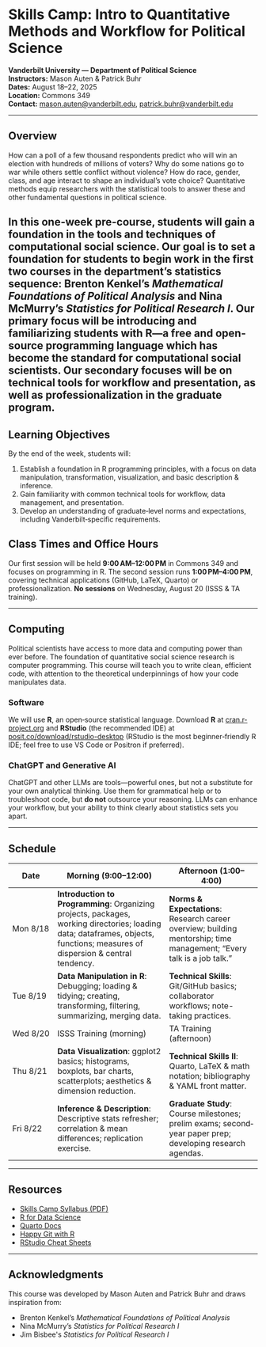 # Skills Camp: Intro to Quantitative Methods and Workflow for Political Science

**Vanderbilt University — Department of Political Science**\
**Instructors:** Mason Auten & Patrick Buhr\
**Dates:** August 18–22, 2025\
**Location:** Commons 349\
**Contact:** [mason.auten@vanderbilt.edu](mailto\:mason.auten@vanderbilt.edu), [patrick.buhr@vanderbilt.edu](mailto\:patrick.buhr@vanderbilt.edu)

---

## Overview

How can a poll of a few thousand respondents predict who will win an election with hundreds of millions of voters? Why do some nations go to war while others settle conflict without violence? How do race, gender, class, and age interact to shape an individual’s vote choice? Quantitative methods equip researchers with the statistical tools to answer these and other fundamental questions in political science.

In this one-week pre-course, students will gain a foundation in the tools and techniques of computational social science. Our goal is to set a foundation for students to begin work in the first two courses in the department’s statistics sequence: Brenton Kenkel’s *Mathematical Foundations of Political Analysis* and Nina McMurry’s *Statistics for Political Research I*. Our primary focus will be introducing and familiarizing students with **R**—a free and open-source programming language which has become the standard for computational social scientists. Our secondary focuses will be on technical tools for workflow and presentation, as well as professionalization in the graduate program.
---

## Learning Objectives

By the end of the week, students will:

1. Establish a foundation in R programming principles, with a focus on data manipulation, transformation, visualization, and basic description & inference.
2. Gain familiarity with common technical tools for workflow, data management, and presentation.
3. Develop an understanding of graduate‐level norms and expectations, including Vanderbilt‐specific requirements.


## Class Times and Office Hours

Our first session will be held **9:00 AM–12:00 PM** in Commons 349 and focuses on programming in R. The second session runs **1:00 PM–4:00 PM**, covering technical applications (GitHub, LaTeX, Quarto) or professionalization. **No sessions** on Wednesday, August 20 (ISSS & TA training).

---

## Computing

Political scientists have access to more data and computing power than ever before. The foundation of quantitative social science research is computer programming. This course will teach you to write clean, efficient code, with attention to the theoretical underpinnings of how your code manipulates data.

### Software

We will use **R**, an open‐source statistical language. Download **R** at [cran.r-project.org](https://cran.r-project.org) and **RStudio** (the recommended IDE) at [posit.co/download/rstudio-desktop](https://posit.co/download/rstudio-desktop) (RStudio is the most beginner‐friendly R IDE; feel free to use VS Code or Positron if preferred).

### ChatGPT and Generative AI

ChatGPT and other LLMs are tools—powerful ones, but not a substitute for your own analytical thinking. Use them for grammatical help or to troubleshoot code, but **do not** outsource your reasoning. LLMs can enhance your workflow, but your ability to think clearly about statistics sets you apart.

---

## Schedule

| Date     | Morning (9:00–12:00)                                                                                                                                                          | Afternoon (1:00–4:00)                                                                                                 |
| -------- | ----------------------------------------------------------------------------------------------------------------------------------------------------------------------------- | --------------------------------------------------------------------------------------------------------------------- |
| Mon 8/18 | **Introduction to Programming**: Organizing projects, packages, working directories; loading data; dataframes, objects, functions; measures of dispersion & central tendency. | **Norms & Expectations**: Research career overview; building mentorship; time management; “Every talk is a job talk.” |
| Tue 8/19 | **Data Manipulation in R**: Debugging; loading & tidying; creating, transforming, filtering, summarizing, merging data.                                                       | **Technical Skills**: Git/GitHub basics; collaborator workflows; note-taking practices.                               |
| Wed 8/20 | ISSS Training (morning)                                                                                                                                                       | TA Training (afternoon)                                                                                               |
| Thu 8/21 | **Data Visualization**: ggplot2 basics; histograms, boxplots, bar charts, scatterplots; aesthetics & dimension reduction.                                                     | **Technical Skills II**: Quarto, LaTeX & math notation; bibliography & YAML front matter.                             |
| Fri 8/22 | **Inference & Description**: Descriptive stats refresher; correlation & mean differences; replication exercise.                                                               | **Graduate Study**: Course milestones; prelim exams; second‐year paper prep; developing research agendas.             |


---

## Resources

- [Skills Camp Syllabus (PDF)](./syllabus.pdf)
- [R for Data Science](https://r4ds.hadley.nz/)
- [Quarto Docs](https://quarto.org/docs/)
- [Happy Git with R](https://happygitwithr.com/)
- [RStudio Cheat Sheets](https://posit.co/resources/cheatsheets/)

---

## Acknowledgments

This course was developed by Mason Auten and Patrick Buhr and draws inspiration from:

- Brenton Kenkel’s *Mathematical Foundations of Political Analysis*
- Nina McMurry’s *Statistics for Political Research I*
- Jim Bisbee's *Statistics for Political Research I*


